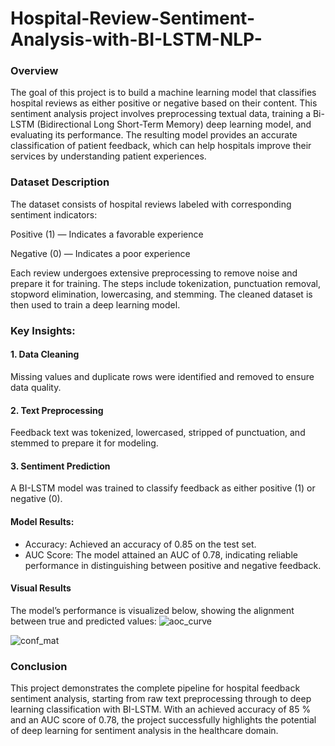 # Hospital-Review-Sentiment-Analysis-with-BI-LSTM-NLP-

### Overview
The goal of this project is to build a machine learning model that classifies hospital reviews as either positive or negative based on their content. This sentiment analysis project involves preprocessing textual data, training a Bi-LSTM (Bidirectional Long Short-Term Memory) deep learning model, and evaluating its performance. The resulting model provides an accurate classification of patient feedback, which can help hospitals improve their services by understanding patient experiences.
### Dataset Description
The dataset consists of hospital reviews labeled with corresponding sentiment indicators:

Positive (1) — Indicates a favorable experience

Negative (0) — Indicates a poor experience

Each review undergoes extensive preprocessing to remove noise and prepare it for training. The steps include tokenization, punctuation removal, stopword elimination, lowercasing, and stemming. The cleaned dataset is then used to train a deep learning model.
### Key Insights:
#### 1. Data Cleaning
Missing values and duplicate rows were identified and removed to ensure data quality.
#### 2. Text Preprocessing
Feedback text was tokenized, lowercased, stripped of punctuation, and stemmed to prepare it for modeling.
#### 3. Sentiment Prediction
A BI-LSTM model was trained to classify feedback as either positive (1) or negative (0).

#### Model Results:
- Accuracy: Achieved an accuracy of 0.85 on the test set.
- AUC Score: The model attained an AUC of 0.78, indicating reliable performance in distinguishing between positive and negative feedback.

#### Visual Results
The model’s performance is visualized below, showing the alignment between true and predicted values:
![aoc_curve](https://github.com/user-attachments/assets/46d643c0-8a54-4a59-bd2e-2871b9b1f561)

![conf_mat](https://github.com/user-attachments/assets/a8de1567-8393-458a-a44f-b7a8514f32ed)

### Conclusion
This project demonstrates the complete pipeline for hospital feedback sentiment analysis, starting from raw text preprocessing through to deep learning classification with BI-LSTM. With an achieved accuracy of 85 % and an AUC score of 0.78, the project successfully highlights the potential of deep learning for sentiment analysis in the healthcare domain.
